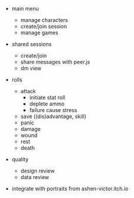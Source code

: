 - main menu
  - manage characters
  - create/join session
  - manage games

- shared sessions
  - create/join
  - share messages with peer.js
  - dm view

- rolls
  - attack
    - initiate stat roll
    - deplete ammo
    - failure cause stress
  - save ((dis)advantage, skill)
  - panic
  - damage
  - wound
  - rest
  - death

- quality
  - design review
  - data review

- integrate with portraits from ashen-victor.itch.io